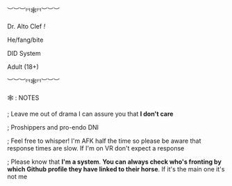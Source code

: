 ︶︶︶ꞋꞌꞋ🕸️ꞋꞌꞋ︶︶︶

Dr. Alto Clef *!*

He/fang/bite

DID System

Adult (18+)

︶︶︶ꞋꞌꞋ🕸️ꞋꞌꞋ︶︶︶

🕸️ : NOTES

; Leave me out of drama I can assure you that **I don't care**

; Proshippers and pro-endo DNI

; Feel free to whisper! I'm AFK half the time so please be aware that response times are slow. If I'm on VR don't expect a response

; Please know that **I'm a system**. **You can always check who's fronting by which Github profile they have linked to their horse**. If it's the main one it's not me
